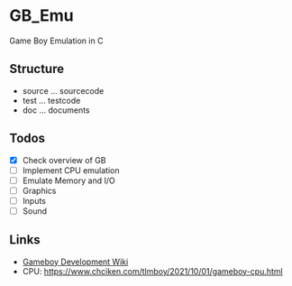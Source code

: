 # GB_Emu

Game Boy Emulation in C

## Structure

* source ... sourcecode
* test ... testcode
* doc ... documents

## Todos

* [x] Check overview of GB
* [ ] Implement CPU emulation
* [ ] Emulate Memory and I/O
* [ ] Graphics
* [ ] Inputs
* [ ] Sound

## Links

* [Gameboy Development Wiki](https://gbdev.gg8.se/wiki/articles/Main_Page)
* CPU: https://www.chciken.com/tlmboy/2021/10/01/gameboy-cpu.html